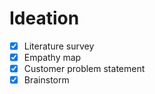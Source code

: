 # Ideation
- [x] Literature survey
- [x] Empathy map
- [x] Customer problem statement
- [x] Brainstorm
